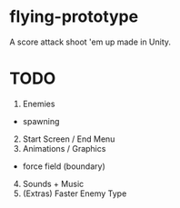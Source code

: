 # flying-prototype
A score attack shoot 'em up made in Unity.

# TODO
1. Enemies
 - spawning
2. Start Screen / End Menu
3. Animations / Graphics
 - force field (boundary)
4. Sounds + Music
5. (Extras) Faster Enemy Type
